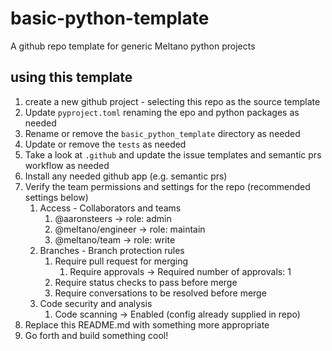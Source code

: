 # basic-python-template

A github repo template for generic Meltano python projects

## using this template

1. create a new github project - selecting this repo as the source template
2. Update `pyproject.toml` renaming the epo and python packages as needed
3. Rename or remove the `basic_python_template` directory as needed
4. Update or remove the `tests` as needed
5. Take a look at `.github` and update the issue templates and semantic prs workflow as needed
6. Install any needed github app (e.g. semantic prs)
7. Verify the team permissions and settings for the repo (recommended settings below)
   1. Access - Collaborators and teams
      1. @aaronsteers -> role: admin
      2. @meltano/engineer -> role: maintain
      3. @meltano/team -> role: write
   2. Branches - Branch protection rules
      1. Require pull request for merging
         1. Require approvals -> Required number of approvals: 1
      2. Require status checks to pass before merge
      3. Require conversations to be resolved before merge
   3. Code security and analysis
      1. Code scanning -> Enabled (config already supplied in repo)
8. Replace this README.md with something more appropriate
9.  Go forth and build something cool!
